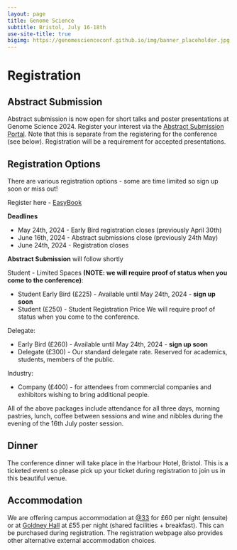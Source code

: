```yaml
---
layout: page
title: Genome Science
subtitle: Bristol, July 16-18th
use-site-title: true
bigimg: https://genomescienceconf.github.io/img/banner_placeholder.jpg
---
```


# Registration

## Abstract Submission 

Abstract submission is now open for short talks and poster presentations at Genome Science 2024. Register your interest via the [Abstract Submission Portal](https://www.genomescienceconference.com/). Note that this is separate from the registering for the conference (see below). Registration will be a requirement for accepted presentations.

## Registration Options

There are various registration options - some are time limited so sign up soon or miss out!

Register here - [EasyBook](https://events.eazybook.com/genomescience2024)

__Deadlines__
- May 24th, 2024 - Early Bird registration closes (previously April 30th)
- June 16th, 2024 - Abstract submissions close (previously 24th May)
- June 24th, 2024 - Registration closes

__Abstract Submission__ will follow shortly

Student - Limited Spaces **(NOTE: we will require proof of status when you come to the conference)**: 
- Student Early Bird (£225) - Available until May 24th, 2024 - __sign up soon__
- Student (£250) - Student Registration Price We will require proof of status when you come to the conference.

Delegate:
- Early Bird (£260) - Available until May 24th, 2024 - __sign up soon__
- Delegate (£300) - Our standard delegate rate. Reserved for academics, students, members of the public.

Industry:
- Company (£400) - for attendees from commercial companies and exhibitors wishing to bring additional people.

All of the above packages include attendance for all three days, morning pastries, lunch, coffee between sessions and wine and nibbles during the evening of the 16th July poster session.

## Dinner 
The conference dinner will take place in the Harbour Hotel, Bristol. This is a ticketed event so please pick up your ticket during registration to join us in this beautiful venue.

## Accommodation
We are offering campus accommodation at [@33](https://www.bristol.ac.uk/accommodation/about/residences/accommodation-at-thirty-three/) for £60 per night (ensuite) or at [Goldney Hall](https://www.bristol.ac.uk/accommodation/about/residences/goldney/) at £55 per night (shared facilities + breakfast). This can be purchased during registration. The registration webpage also provides other alternative external accommodation choices.

